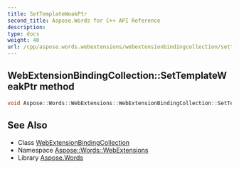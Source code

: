 ```yaml
---
title: SetTemplateWeakPtr
second_title: Aspose.Words for C++ API Reference
description: 
type: docs
weight: 40
url: /cpp/aspose.words.webextensions/webextensionbindingcollection/settemplateweakptr/
---
```

## WebExtensionBindingCollection::SetTemplateWeakPtr method




```cpp
void Aspose::Words::WebExtensions::WebExtensionBindingCollection::SetTemplateWeakPtr(uint32_t argument) override
```

## See Also

* Class [WebExtensionBindingCollection](../)
* Namespace [Aspose::Words::WebExtensions](../../)
* Library [Aspose.Words](../../../)
